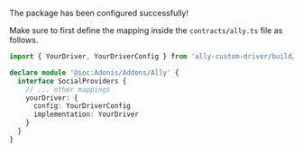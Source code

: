 The package has been configured successfully!

Make sure to first define the mapping inside the `contracts/ally.ts` file as follows.

```ts
import { YourDriver, YourDriverConfig } from 'ally-custom-driver/build/standalone'

declare module '@ioc:Adonis/Addons/Ally' {
  interface SocialProviders {
    // ... other mappings
    yourDriver: {
      config: YourDriverConfig
      implementation: YourDriver
    }
  }
}
```

